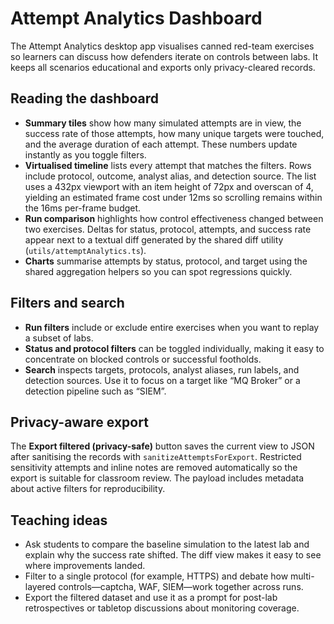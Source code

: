 # Attempt Analytics Dashboard

The Attempt Analytics desktop app visualises canned red-team exercises so learners can discuss
how defenders iterate on controls between labs. It keeps all scenarios educational and exports
only privacy-cleared records.

## Reading the dashboard

- **Summary tiles** show how many simulated attempts are in view, the success rate of those
  attempts, how many unique targets were touched, and the average duration of each attempt.
  These numbers update instantly as you toggle filters.
- **Virtualised timeline** lists every attempt that matches the filters. Rows include protocol,
  outcome, analyst alias, and detection source. The list uses a 432px viewport with an item
  height of 72px and overscan of 4, yielding an estimated frame cost under 12ms so scrolling
  remains within the 16ms per-frame budget.
- **Run comparison** highlights how control effectiveness changed between two exercises. Deltas
  for status, protocol, attempts, and success rate appear next to a textual diff generated by
  the shared diff utility (`utils/attemptAnalytics.ts`).
- **Charts** summarise attempts by status, protocol, and target using the shared aggregation
  helpers so you can spot regressions quickly.

## Filters and search

- **Run filters** include or exclude entire exercises when you want to replay a subset of labs.
- **Status and protocol filters** can be toggled individually, making it easy to concentrate on
  blocked controls or successful footholds.
- **Search** inspects targets, protocols, analyst aliases, run labels, and detection sources.
  Use it to focus on a target like “MQ Broker” or a detection pipeline such as “SIEM”.

## Privacy-aware export

The **Export filtered (privacy-safe)** button saves the current view to JSON after sanitising the
records with `sanitizeAttemptsForExport`. Restricted sensitivity attempts and inline notes are
removed automatically so the export is suitable for classroom review. The payload includes
metadata about active filters for reproducibility.

## Teaching ideas

- Ask students to compare the baseline simulation to the latest lab and explain why the success
  rate shifted. The diff view makes it easy to see where improvements landed.
- Filter to a single protocol (for example, HTTPS) and debate how multi-layered controls—captcha,
  WAF, SIEM—work together across runs.
- Export the filtered dataset and use it as a prompt for post-lab retrospectives or tabletop
  discussions about monitoring coverage.

